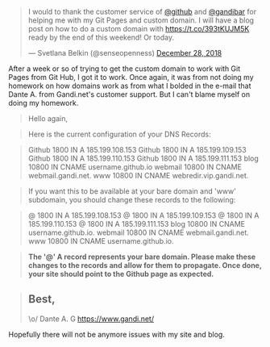 <!--
.. title: Setting Up Git Pages With Gandi.net Domain
.. slug: setting-up-git-pages-with-gandinet-domain
.. date: 2018-12-28 17:11:04 UTC-05:00
.. tags: 
.. category: News
.. link: 
.. description: 
.. type: text
-->
<blockquote class="twitter-tweet" data-lang="en"><p lang="en" dir="ltr">I would to thank the customer service of <a href="https://twitter.com/github?ref_src=twsrc%5Etfw">@github</a> and <a href="https://twitter.com/gandibar?ref_src=twsrc%5Etfw">@gandibar</a> for helping me with my Git Pages and custom domain.  I will have a blog post on how to do a custom domain with <a href="https://t.co/393tKUJM5K">https://t.co/393tKUJM5K</a> ready by the end of this weekend!  Or today.</p>&mdash; Svetlana Belkin (@senseopenness) <a href="https://twitter.com/senseopenness/status/1078774158165766150?ref_src=twsrc%5Etfw">December 28, 2018</a></blockquote>
<script async src="https://platform.twitter.com/widgets.js" charset="utf-8"></script>

After a week or so of trying to get the custom domain to work with Git Pages from Git Hub, I got it to work. Once again, it was from not doing my homework on how domains work as from what I bolded in the e-mail that Dante A. from Gandi.net's customer support. But I can't blame myself on doing my homework.

>Hello again,

>Here is the current configuration of your DNS Records:

>Github 1800 IN A 185.199.108.153
>Github 1800 IN A 185.199.109.153
>Github 1800 IN A 185.199.110.153
>Github 1800 IN A 185.199.111.153
>blog 10800 IN CNAME username.github.io
>webmail 10800 IN CNAME webmail.gandi.net.
>www 10800 IN CNAME webredir.vip.gandi.net.

>If you want this to be available at your bare domain and 'www' subdomain, you should change these records to the following:

>@ 1800 IN A 185.199.108.153
>@ 1800 IN A 185.199.109.153
>@ 1800 IN A 185.199.110.153
>@ 1800 IN A 185.199.111.153
>blog 10800 IN CNAME username.github.io.
>webmail 10800 IN CNAME webmail.gandi.net.
>www 10800 IN CNAME username.github.io.

>**The '@' A record represents your bare domain. Please make these changes to the records and allow for them to propagate. Once done, your site should point to the Github page as expected.**

>Best,
>--
>\o/ Dante A.
>G https://www.gandi.net/

Hopefully there will not be anymore issues with my site and blog.